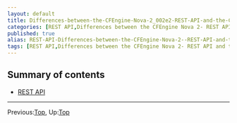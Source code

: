 ```yaml
---
layout: default
title: Differences-between-the-CFEngine-Nova-2_002e2-REST-API-and-the-CFEngine-Enterprise-3_002e0-API
categories: [REST API,Differences between the CFEngine Nova 2- REST API and the CFEngine Enterprise 3_002e0 API]
published: true
alias: REST-API-Differences-between-the-CFEngine-Nova-2--REST-API-and-the-CFEngine-Enterprise-3_002e0-API.html
tags: [REST API,Differences between the CFEngine Nova 2- REST API and the CFEngine Enterprise 3_002e0 API]
---
```


Summary of contents
-------------------

-   [REST API](/manuals/Enterprise-3-0-API#REST-API)

* * * * *

Previous:[Top](/manuals/Enterprise-3-0-API#Top),
Up:[Top](/manuals/Enterprise-3-0-API#Top)

